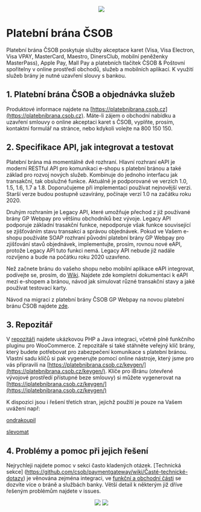<p align="center">
  <img src="https://github.com/csob/paymentgateway/wiki/img/mktg/banner-new-9-2015.png/">
</p>

# Platební brána ČSOB

Platební brána ČSOB poskytuje služby akceptace karet (Visa, Visa Electron, Visa VPAY, MasterCard, Maestro, DinersClub, mobilní peněženky MasterPass), Apple Pay, Mall Pay a platebních tlačítek ČSOB & Poštovní spořitelny v online prostředí obchodů, služeb a mobilních aplikací. K využití služeb brány je nutné uzavření slouvy s bankou. 

## 1. Platební brána ČSOB a objednávka služeb 

Produktové informace najdete na [https://platebnibrana.csob.cz](https://platebnibrana.csob.cz). Máte-li zájem o obchodní nabídku a uzavření smlouvy o online akceptaci karet s ČSOB, vyplňte, prosím, kontaktní formulář na stránce, nebo kdykoli volejte na 800 150 150.

## 2. Specifikace API, jak integrovat a testovat

Platební brána má momentálně dvě rozhraní. Hlavní rozhraní eAPI je moderní RESTful API pro komunikaci e-shopu s platební bránou a také základ pro rozvoj nových služeb. Kombinuje do jednoho interfacu jak transakční, tak obslužné funkce. Aktuálně je podporované ve verzích 1.0, 1.5, 1.6, 1.7 a 1.8. Doporučujeme při implementaci používat nejnovější verzi. Starší verze budou postupně uzavírány, počínaje verzí 1.0 na začátku roku 2020. 

Druhým rozhraním je Legacy API, které umožňuje přechod z již používané brány GP Webpay pro většinu obchodníků bez vývoje. Legacy API podporuje základní trasakční funkce, nepodporuje však funkce související se zjišťováním stavu transakcí a správou objednávek. Pokud ve Vašem e-shopu používáte SOAP rozhraní původní platební brány GP Webpay pro zjišťování stavů objednávek, implementujte, prosím, rovnou nové eAPI, protože Legacy API tuto funkci nemá. Legacy API nebude již nadále rozvíjeno a bude na počátku roku 2020 uzavřeno.

Než začnete bránu do vašeho shopu nebo mobilní aplikace eAPI integrovat, podívejte se, prosím, do [Wiki](https://github.com/csob/paymentgateway/wiki). Najdete zde kompletní dokumentaci k eAPI mezi e-shopem a bránou, návod jak simulovat různé transakční stavy a jaké používat testovací karty. 

Návod na migraci z platební brány ČSOB GP Webpay na novou platební bránu ČSOB najdete [zde](https://github.com/csob/paymentgateway/wiki/Přechod-z-již-použ%C3%ADvané-platebn%C3%AD-brány-GP-Webpay).

## 3. Repozitář

V [repozitáři](https://github.com/csob/paymentgateway/tree/master/Integration%20Examples) najdete ukázkovou PHP a Java integraci, včetně plně funkčního pluginu pro WooCommerce. Z repozitáře si také stáhněte veřejný klíč brány, který budete potřebovat pro zabezpečení komunikace s platební bránou. Vlastní sadu klíčů si pak vygenerujte pomocí online nástroje, který jsme pro vás připravili na [https://platebnibrana.csob.cz/keygen/](https://platebnibrana.csob.cz/keygen/). Klíče pro iBránu (otevřené vývojové prostředí přístupné beze smlouvy) si můžete vygenerovat na [https://iplatebnibrana.csob.cz/keygen/](https://iplatebnibrana.csob.cz/keygen/)

K dispozici jsou i řešení třetích stran, jejichž použití je pouze na Vašem uvážení např:

[ondrakoupil](https://github.com/ondrakoupil/csob)

[slevomat](https://github.com/slevomat/csob-gateway)

## 4. Problémy a pomoc při jejich řešení 

Nejrychleji najdete pomoc v sekci často kladených otázek. [Technická sekce] (https://github.com/csob/paymentgateway/wiki/Časté-technické-dotazy) je věnována zejména integraci, ve [funkční a obchodní části](https://github.com/csob/paymentgateway/wiki/Časté-funkčn%C3%AD-a-komerčn%C3%AD-dotazy) se dozvíte více o bráně a službách banky. Větší detail k některým již dříve řešeným problémům najdete v issues. 

<p align="center">
  <img src="https://github.com/csob/paymentgateway/wiki/img/assets/readme-code/vbv.png/">
  <img src="https://github.com/csob/paymentgateway/wiki/img/assets/readme-code/mc_securecode.png/">
</p>
